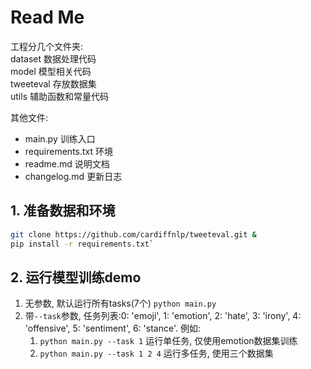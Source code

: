 # Read Me
工程分几个文件夹:  
dataset 数据处理代码  
model 模型相关代码  
tweeteval 存放数据集  
utils 辅助函数和常量代码  

其他文件:  
- main.py 训练入口  
- requirements.txt 环境
- readme.md 说明文档
- changelog.md 更新日志

## 1. 准备数据和环境
```bash
git clone https://github.com/cardiffnlp/tweeteval.git &
pip install -r requirements.txt`
```

## 2. 运行模型训练demo
   1. 无参数, 默认运行所有tasks(7个) `python main.py`
   2. 带`--task`参数, 任务列表:0: 'emoji', 1: 'emotion', 2: 'hate', 3: 'irony', 4: 'offensive', 5: 'sentiment', 6: 'stance'. 例如:
      1. `python main.py --task 1` 运行单任务, 仅使用emotion数据集训练
      2. `python main.py --task 1 2 4` 运行多任务, 使用三个数据集